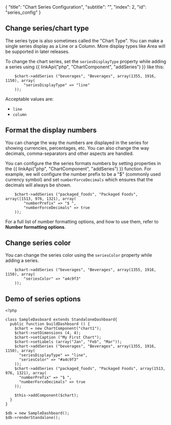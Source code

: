 <meta>
{
    "title": "Chart Series Configuration",
    "subtitle": "",
    "index": 2,
    "id": "series_config"
}
</meta>

## Change series/chart type

The series type is also sometimes called the "Chart Type". You can make a single series display as a Line or a Column. More display types like Area will be supported in later releases.

To change the chart series, set the `seriesDisplayType` property while adding a series using {{ linkApi("php", "ChartComponent", "addSeries") }} like this:

~~~
    $chart->addSeries ("beverages", "Beverages", array(1355, 1916, 1150), array(
        "seriesDisplayType" => "line"
    ));
~~~

Acceptable values are:
* `line`
* `column`

## Format the display numbers

You can change the way the numbers are displayed in the series for showing currencies, percentages, etc. You can also change the way decimals, comma-separators and other aspects are handled.

You can configure the the series formats numbers by setting properties in the {{ linkApi("php", "ChartComponent", "addSeries") }} function. For example, we will configure the number prefix to be a "$" (commonly used currency symbol) and set `numberForceDecimals` which ensures that the decimals will always be shown.

~~~
    $chart->addSeries ("packaged_foods", "Packaged Foods", array([1513, 976, 1321), array(
        "numberPrefix" => "$ ",
        "numberForceDecimals" => true 
    ));
~~~

For a full list of number formatting options, and how to use them, refer to **Number formatting options**.

## Change series color

You can change the series color using the `seriesColor` property while adding a series.

~~~
    $chart->addSeries ("beverages", "Beverages", array(1355, 1916, 1150), array(
        "seriesColor" => "a4c9f3"
    ));
~~~

## Demo of series options

~~~
<?php

class SampleDasboard extends StandaloneDashboard{
  public function buildDashboard () {
    $chart = new ChartComponent("chart1");
    $chart->setDimensions (4, 4);
    $chart->setCaption ("My First Chart");
    $chart->setLabels (array("Jan", "Feb", "Mar"));
    $chart->addSeries ("beverages", "Beverages", array(1355, 1916, 1150), array(
      "seriesDisplayType" => "line",
      "seriesColor" => "#a4c9f3" 
    ));
    $chart->addSeries ("packaged_foods", "Packaged Foods", array(1513, 976, 1321), array(
      "numberPrefix" => "$ ",
      "numberForceDecimals" => true
    ));

    $this->addComponent($chart);
  }
}

$db = new SampleDashboard();
$db->renderStandalone();
~~~
